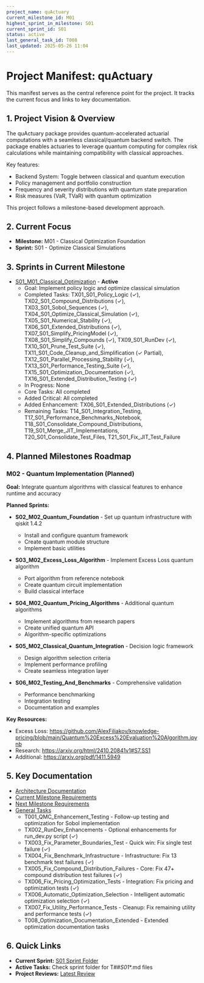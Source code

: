 ```yaml
---
project_name: quActuary
current_milestone_id: M01
highest_sprint_in_milestone: S01
current_sprint_id: S01
status: active
last_general_task_id: T008
last_updated: 2025-05-26 11:04
---
```


# Project Manifest: quActuary

This manifest serves as the central reference point for the project. It tracks the current focus and links to key documentation.

## 1. Project Vision & Overview

The quActuary package provides quantum-accelerated actuarial computations with a seamless classical/quantum backend switch. The package enables actuaries to leverage quantum computing for complex risk calculations while maintaining compatibility with classical approaches.

Key features:
- Backend System: Toggle between classical and quantum execution
- Policy management and portfolio construction
- Frequency and severity distributions with quantum state preparation
- Risk measures (VaR, TVaR) with quantum optimization

This project follows a milestone-based development approach.

## 2. Current Focus

- **Milestone:** M01 - Classical Optimization Foundation
- **Sprint:** S01 - Optimize Classical Simulations

## 3. Sprints in Current Milestone

- [S01_M01_Classical_Optimization](./03_SPRINTS/S01_M01_Classical_Optimization/) - **Active**
  - Goal: Implement policy logic and optimize classical simulation
  - Completed Tasks: TX01_S01_Policy_Logic (✓), TX02_S01_Compound_Distributions (✓), TX03_S01_Sobol_Sequences (✓), TX04_S01_Optimize_Classical_Simulation (✓), TX05_S01_Numerical_Stability (✓), TX06_S01_Extended_Distributions (✓), TX07_S01_Simplify_PricingModel (✓), TX08_S01_Simplify_Compounds (✓), TX09_S01_RunDev (✓), TX10_S01_Prune_Test_Suite (✓), TX11_S01_Code_Cleanup_and_Simplification (✓ Partial), TX12_S01_Parallel_Processing_Stability (✓), TX13_S01_Performance_Testing_Suite (✓), TX15_S01_Optimization_Documentation (✓), TX16_S01_Extended_Distribution_Testing (✓)
  - In Progress: None
  - Core Tasks: All completed
  - Added Critical: All completed
  - Added Enhancement: TX06_S01_Extended_Distributions (✓)
  - Remaining Tasks: T14_S01_Integration_Testing, T17_S01_Performance_Benchmarks_Notebook, T18_S01_Consolidate_Compound_Distributions, T19_S01_Merge_JIT_Implementations, T20_S01_Consolidate_Test_Files, T21_S01_Fix_JIT_Test_Failure

## 4. Planned Milestones Roadmap

### M02 - Quantum Implementation (Planned)

**Goal:** Integrate quantum algorithms with classical features to enhance runtime and accuracy

**Planned Sprints:**
- **S02_M02_Quantum_Foundation** - Set up quantum infrastructure with qiskit 1.4.2
  - Install and configure quantum framework
  - Create quantum module structure
  - Implement basic utilities
  
- **S03_M02_Excess_Loss_Algorithm** - Implement Excess Loss quantum algorithm
  - Port algorithm from reference notebook
  - Create quantum circuit implementation
  - Build classical interface
  
- **S04_M02_Quantum_Pricing_Algorithms** - Additional quantum algorithms
  - Implement algorithms from research papers
  - Create unified quantum API
  - Algorithm-specific optimizations
  
- **S05_M02_Classical_Quantum_Integration** - Decision logic framework
  - Design algorithm selection criteria
  - Implement performance profiling
  - Create seamless integration layer
  
- **S06_M02_Testing_And_Benchmarks** - Comprehensive validation
  - Performance benchmarking
  - Integration testing
  - Documentation and examples

**Key Resources:**
- Excess Loss: https://github.com/AlexFiliakov/knowledge-pricing/blob/main/Quantum%20Excess%20Evaluation%20Algorithm.ipynb
- Research: https://arxiv.org/html/2410.20841v1#S7.SS1
- Additional: https://arxiv.org/pdf/1411.5949

## 5. Key Documentation

- [Architecture Documentation](./01_PROJECT_DOCS/ARCHITECTURE.md)
- [Current Milestone Requirements](./02_REQUIREMENTS/M01_Backend_Setup/)
- [Next Milestone Requirements](./02_REQUIREMENTS/S01_M02_Quantum_Implementation/)
- [General Tasks](./04_GENERAL_TASKS/)
  - T001_QMC_Enhancement_Testing - Follow-up testing and optimization for Sobol implementation
  - TX002_RunDev_Enhancements - Optional enhancements for run_dev.py script (✓)
  - TX003_Fix_Parameter_Boundaries_Test - Quick win: Fix single test failure (✓)
  - TX004_Fix_Benchmark_Infrastructure - Infrastructure: Fix 13 benchmark test failures (✓)
  - TX005_Fix_Compound_Distribution_Failures - Core: Fix 47+ compound distribution test failures (✓)
  - TX006_Fix_Pricing_Optimization_Tests - Integration: Fix pricing and optimization tests (✓)
  - TX006_Automatic_Optimization_Selection - Intelligent automatic optimization selection (✓)
  - TX007_Fix_Utility_Performance_Tests - Cleanup: Fix remaining utility and performance tests (✓)
  - T008_Optimization_Documentation_Extended - Extended optimization documentation tasks

## 6. Quick Links

- **Current Sprint:** [S01 Sprint Folder](./03_SPRINTS/S01_M01_Classical_Optimization/)
- **Active Tasks:** Check sprint folder for T##_S01_*.md files
- **Project Reviews:** [Latest Review](./10_STATE_OF_PROJECT/)